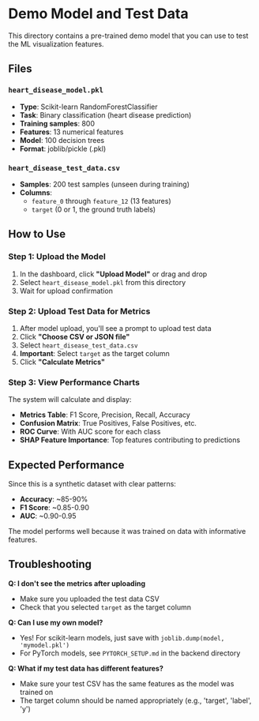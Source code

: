 # Demo Model and Test Data

This directory contains a pre-trained demo model that you can use to test the ML visualization features.

## Files

### `heart_disease_model.pkl`
- **Type**: Scikit-learn RandomForestClassifier
- **Task**: Binary classification (heart disease prediction)
- **Training samples**: 800
- **Features**: 13 numerical features
- **Model**: 100 decision trees
- **Format**: joblib/pickle (.pkl)

### `heart_disease_test_data.csv`
- **Samples**: 200 test samples (unseen during training)
- **Columns**: 
  - `feature_0` through `feature_12` (13 features)
  - `target` (0 or 1, the ground truth labels)

## How to Use

### Step 1: Upload the Model
1. In the dashboard, click **"Upload Model"** or drag and drop
2. Select `heart_disease_model.pkl` from this directory
3. Wait for upload confirmation

### Step 2: Upload Test Data for Metrics
1. After model upload, you'll see a prompt to upload test data
2. Click **"Choose CSV or JSON file"**
3. Select `heart_disease_test_data.csv`
4. **Important**: Select `target` as the target column
5. Click **"Calculate Metrics"**

### Step 3: View Performance Charts
The system will calculate and display:
- **Metrics Table**: F1 Score, Precision, Recall, Accuracy
- **Confusion Matrix**: True Positives, False Positives, etc.
- **ROC Curve**: With AUC score for each class
- **SHAP Feature Importance**: Top features contributing to predictions

## Expected Performance

Since this is a synthetic dataset with clear patterns:
- **Accuracy**: ~85-90%
- **F1 Score**: ~0.85-0.90
- **AUC**: ~0.90-0.95

The model performs well because it was trained on data with informative features.

## Troubleshooting

**Q: I don't see the metrics after uploading**
- Make sure you uploaded the test data CSV
- Check that you selected `target` as the target column

**Q: Can I use my own model?**
- Yes! For scikit-learn models, just save with `joblib.dump(model, 'mymodel.pkl')`
- For PyTorch models, see `PYTORCH_SETUP.md` in the backend directory

**Q: What if my test data has different features?**
- Make sure your test CSV has the same features as the model was trained on
- The target column should be named appropriately (e.g., 'target', 'label', 'y')
